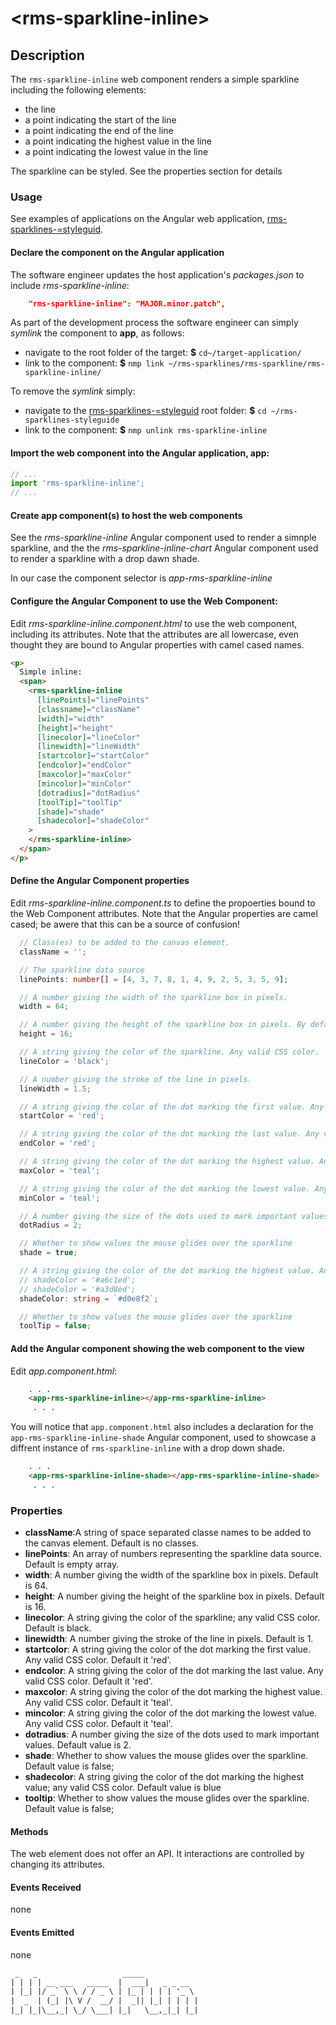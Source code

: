 &lt;rms-sparkline-inline&gt;
====

Description
----
The `rms-sparkline-inline` web component renders a simple sparkline including the following elements:
* the line
* a point indicating the start of the line
* a point indicating the end of the line
* a point indicating the highest value in the line
* a point indicating the lowest value in the line

The sparkline can be styled. See the properties section for details


### Usage
See examples of applications on the Angular web application, [rms-sparklines-=styleguid](https://github.com/RodrigoMattosoSilveira/rms-sparklines-styleguide).


#### Declare the component on the Angular application
The software engineer updates the host application's _packages.json_ to include _rms-sparkline-inline_:

````json
    "rms-sparkline-inline": "MAJOR.minor.patch",
````

As part of the development process the software engineer can simply _symlink_ the component to **app**, as follows:
* navigate to the root folder of the target: **$** `cd~/target-application/`
* link to the component: **$** `nmp link ~/rms-sparklines/rms-sparkline/rms-sparkline-inline/`

To remove the _symlink_ simply:
* navigate to the [rms-sparklines-=styleguid](https://github.com/RodrigoMattosoSilveira/rms-sparklines-styleguide) root folder: **$** `cd ~/rms-sparklines-styleguide`
* link to the component: **$** `nmp unlink rms-sparkline-inline`

#### Import the web component into the Angular application, **app**:
```typescript
// ...
import 'rms-sparkline-inline';
// ...
````

#### Create **app** component(s) to host the web components
See the _rms-sparkline-inline_ Angular component used to render a simnple sparkline, and the the _rms-sparkline-inline-chart_ Angular component used to render a sparkline with a drop dawn shade.

In our case the component selector is _app-rms-sparkline-inline_

#### Configure the Angular Component to use the Web Component:
Edit _rms-sparkline-inline.component.html_ to use the web component, including its attributes. Note that the attributes are all lowercase, even thought they are bound to Angular properties with camel cased names.

````html
<p>
  Simple inline:
  <span>
    <rms-sparkline-inline
      [linePoints]="linePoints"
      [classname]="className"
      [width]="width"
      [height]="height"
      [linecolor]="lineColor"
      [linewidth]="lineWidth"
      [startcolor]="startColor"
      [endcolor]="endColor"
      [maxcolor]="maxColor"
      [mincolor]="minColor"
      [dotradius]="dotRadius"
      [toolTip]="toolTip"
      [shade]="shade"
      [shadecolor]="shadeColor"
    >
    </rms-sparkline-inline>
  </span>
</p>

````

#### Define the Angular Component properties
Edit _rms-sparkline-inline.component.ts_ to define the propoerties bound to the Web Component attributes. Note that the Angular properties are camel cased; be awere that this can be a source of confusion!
````typescript
  // Class(es) to be added to the canvas element.
  className = '';

  // The sparkline data source
  linePoints: number[] = [4, 3, 7, 8, 1, 4, 9, 2, 5, 3, 5, 9];

  // A number giving the width of the sparkline box in pixels.
  width = 64;

  // A number giving the height of the sparkline box in pixels. By default, uses the height of the Canvas element.
  height = 16;

  // A string giving the color of the sparkline. Any valid CSS color.
  lineColor = 'black';

  // A number giving the stroke of the line in pixels.
  lineWidth = 1.5;

  // A string giving the color of the dot marking the first value. Any valid CSS color.
  startColor = 'red';

  // A string giving the color of the dot marking the last value. Any valid CSS color.
  endColor = 'red';

  // A string giving the color of the dot marking the highest value. Any valid CSS color.
  maxColor = 'teal';

  // A string giving the color of the dot marking the lowest value. Any valid CSS color.
  minColor = 'teal';

  // A number giving the size of the dots used to mark important values.
  dotRadius = 2;

  // Whether to show values the mouse glides over the sparkline
  shade = true;

  // A string giving the color of the dot marking the highest value. Any valid CSS color.
  // shadeColor = '#a6c1ed';
  // shadeColor = '#a3d8ed';
  shadeColor: string = `#d0e8f2`;

  // Whether to show values the mouse glides over the sparkline
  toolTip = false;

````

#### Add the Angular component showing the web component to the view
Edit _app.component.html_:

```html
    . . .
    <app-rms-sparkline-inline></app-rms-sparkline-inline>
     . . .
```

You will notice that  `app.component.html` also includes a declaration for the `app-rms-sparkline-inline-shade` Angular component, used to showcase a diffrent instance of `rms-sparkline-inline` with a drop down shade. 

 ```html
     . . .
     <app-rms-sparkline-inline-shade></app-rms-sparkline-inline-shade>
      . . .
 ```

### Properties
* **className**:A string of space separated classe names to be added to the canvas element. Default is no classes.
* **linePoints**: An array of numbers representing the sparkline data source. Default is empty array.
* **width**: A number giving the width of the sparkline box in pixels. Default is 64.
* **height**: A number giving the height of the sparkline box in pixels. Default is 16.
* **linecolor**: A string giving the color of the sparkline; any valid CSS color. Default is black.
* **linewidth**: A number giving the stroke of the line in pixels. Default is 1.
* **startcolor**: A string giving the color of the dot marking the first value. Any valid CSS color. Default it 'red'.
* **endcolor**: A string giving the color of the dot marking the last value. Any valid CSS color. Default it 'red'.
* **maxcolor**: A string giving the color of the dot marking the highest value. Any valid CSS color. Default it 'teal'.
* **mincolor**: A string giving the color of the dot marking the lowest value. Any valid CSS color. Default it 'teal'.
* **dotradius**: A number giving the size of the dots used to mark important values. Default value is 2.
* **shade**: Whether to show values the mouse glides over the sparkline. Default value is false;
* **shadecolor**: A string giving the color of the dot marking the highest value; any valid CSS color. Default value is blue
* **tooltip**: Whether to show values the mouse glides over the sparkline. Default value is false;

#### Methods
The web element does not offer an API. It interactions are controlled by changing its attributes.

#### Events Received
none

#### Events Emitted
none

  
````html
 _   _                   _____            
| | | | __ ___   _____  |  ___|   _ _ __  
| |_| |/ _` \ \ / / _ \ | |_ | | | | '_ \ 
|  _  | (_| |\ V /  __/ |  _|| |_| | | | |
|_| |_|\__,_| \_/ \___| |_|   \__,_|_| |_|                                      
````